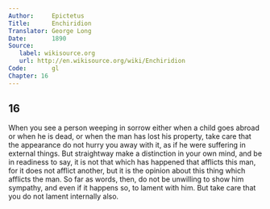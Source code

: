 ```yaml
---
Author:     Epictetus  
Title:      Enchiridion  
Translator: George Long  
Date:       1890  
Source:
   label: wikisource.org
   url: http://en.wikisource.org/wiki/Enchiridion
Code:       gl  
Chapter: 16
---
```

##  16

When you see a person weeping in sorrow either when a child goes abroad or when
he is dead, or when the man has lost his property, take care that the
appearance do not hurry you away with it, as if he were suffering in external
things. But straightway make a distinction in your own mind, and be in
readiness to say, it is not that which has happened that afflicts this man, for
it does not afflict another, but it is the opinion about this thing which
afflicts the man. So far as words, then, do not be unwilling to show him
sympathy, and even if it happens so, to lament with him. But take care that you
do not lament internally also.


